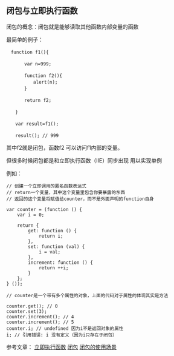 闭包与立即执行函数
--

闭包的概念：闭包就是能够读取其他函数内部变量的函数

最简单的例子：

```
　function f1(){

　　　　var n=999;

　　　　function f2(){
　　　　　　alert(n);
　　　　}

　　　　return f2;

　　}

　　var result=f1();

　　result(); // 999
```

其中f2就是闭包，函数f2 可以访问f1内部的变量。

但很多时候闭包都是和立即执行函数（IIE）同步出现 用以实现单例

例如：
```
// 创建一个立即调用的匿名函数表达式
// return一个变量，其中这个变量里包含你要暴露的东西
// 返回的这个变量将赋值给counter，而不是外面声明的function自身

var counter = (function () {
    var i = 0;

    return {
        get: function () {
            return i;
        },
        set: function (val) {
            i = val;
        },
        increment: function () {
            return ++i;
        }
    };
} ());

// counter是一个带有多个属性的对象，上面的代码对于属性的体现其实是方法

counter.get(); // 0
counter.set(3);
counter.increment(); // 4
counter.increment(); // 5
counter.i; // undefined 因为i不是返回对象的属性
i; // 引用错误: i 没有定义（因为i只存在于闭包）
```

参考文章：
[立即执行函数](https://segmentfault.com/a/1190000003902899)
[闭包](https://www.ruanyifeng.com/blog/2009/08/learning_javascript_closures.html)
[闭包的使用场景](https://juejin.cn/post/7264183910597279799)